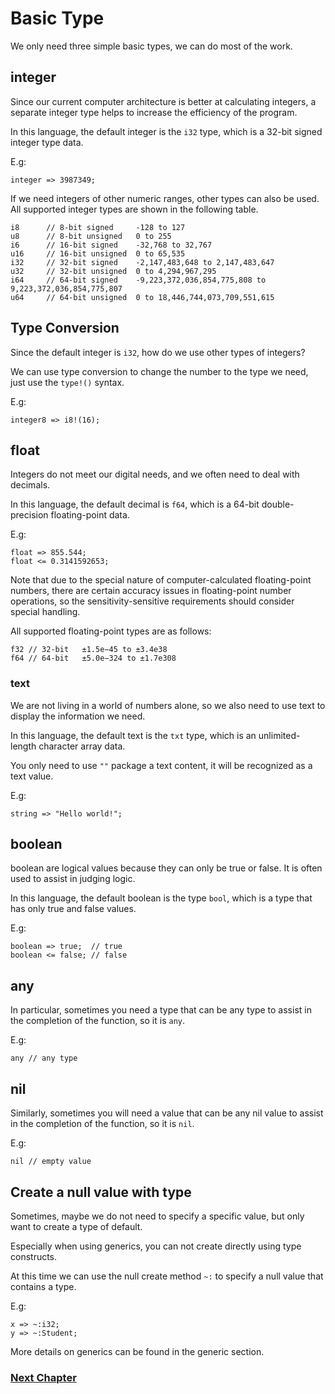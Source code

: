 # Basic Type
We only need three simple basic types, we can do most of the work.

## integer
Since our current computer architecture is better at calculating integers, a separate integer type helps to increase the efficiency of the program.

In this language, the default integer is the `i32` type, which is a 32-bit signed integer type data.

E.g:
```
integer => 3987349; 
```

If we need integers of other numeric ranges, other types can also be used. All supported integer types are shown in the following table.
```
i8      // 8-bit signed     -128 to 127
u8      // 8-bit unsigned   0 to 255
i6      // 16-bit signed    -32,768 to 32,767
u16     // 16-bit unsigned  0 to 65,535
i32     // 32-bit signed    -2,147,483,648 to 2,147,483,647
u32     // 32-bit unsigned  0 to 4,294,967,295
i64     // 64-bit signed    -9,223,372,036,854,775,808 to 9,223,372,036,854,775,807
u64     // 64-bit unsigned  0 to 18,446,744,073,709,551,615
```
## Type Conversion
Since the default integer is `i32`, how do we use other types of integers?

We can use type conversion to change the number to the type we need, just use the `type!()` syntax.

E.g:
```
integer8 => i8!(16);
```
## float 
Integers do not meet our digital needs, and we often need to deal with decimals.

In this language, the default decimal is `f64`, which is a 64-bit double-precision floating-point data.

E.g:
```
float => 855.544; 
float <= 0.3141592653;
```
Note that due to the special nature of computer-calculated floating-point numbers, there are certain accuracy issues in floating-point number operations, so the sensitivity-sensitive requirements should consider special handling.

All supported floating-point types are as follows:
```
f32 // 32-bit   ±1.5e−45 to ±3.4e38
f64 // 64-bit   ±5.0e−324 to ±1.7e308
```
### text
We are not living in a world of numbers alone, so we also need to use text to display the information we need. 

In this language, the default text is the `txt` type, which is an unlimited-length character array data.

You only need to use `""` package a text content, it will be recognized as a text value.

E.g:
```
string => "Hello world!";
```
## boolean
boolean are logical values ​​because they can only be true or false. It is often used to assist in judging logic.

In this language, the default boolean is the type `bool`, which is a type that has only true and false values.

E.g:
```
boolean => true;  // true  
boolean <= false; // false  
```
## any
In particular, sometimes you need a type that can be any type to assist in the completion of the function, so it is `any`.

E.g:
```
any // any type
```
## nil
Similarly, sometimes you will need a value that can be any nil value to assist in the completion of the function, so it is `nil`.

E.g:
```
nil // empty value
```
## Create a null value with type
Sometimes, maybe we do not need to specify a specific value, but only want to create a type of default.

Especially when using generics, you can not create directly using type constructs.

At this time we can use the null create method `~:` to specify a null value that contains a type.

E.g:
```
x => ~:i32;
y => ~:Student;
```
More details on generics can be found in the generic section.

### [Next Chapter](operator.md)